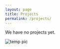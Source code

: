 ```yaml
---
layout: page
title: Projects
permalink: /projects/
---
```


We have no projects yet.

![temp pic](https://cdn.meme.am/cache/instances/folder321/59038321.jpg)
